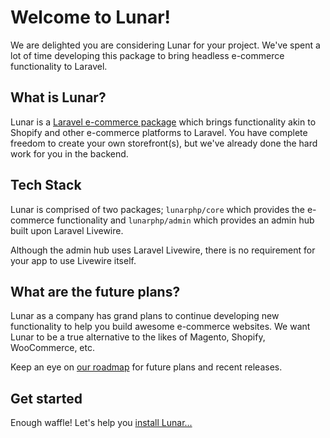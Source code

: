 # Welcome to Lunar!

We are delighted you are considering Lunar for your project. We've spent a lot of time developing this package to bring headless e-commerce functionality to Laravel.

## What is Lunar?

Lunar is a [Laravel e-commerce package](https://lunarphp.io/) which brings functionality akin to Shopify and other e-commerce platforms to Laravel. You have complete freedom to create your own storefront(s), but we've already done the hard work for you in the backend.

## Tech Stack

Lunar is comprised of two packages; `lunarphp/core` which provides the e-commerce functionality and `lunarphp/admin` which provides an admin hub built upon Laravel Livewire.

Although the admin hub uses Laravel Livewire, there is no requirement for your app to use Livewire itself.

## What are the future plans?

Lunar as a company has grand plans to continue developing new functionality to help you build awesome e-commerce websites. We want Lunar to be a true alternative to the likes of Magento, Shopify, WooCommerce, etc.

Keep an eye on [our roadmap](https://github.com/orgs/lunarphp/projects/1) for future plans and recent releases.

## Get started

Enough waffle! Let's help you [install Lunar...](/installation.html)
